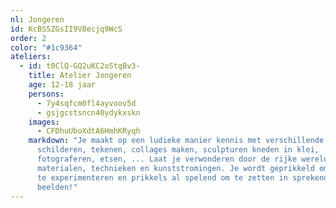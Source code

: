 ```yaml
---
nl: Jongeren
id: KcBSSZGsII9V8ecjq9WcS
order: 2
color: "#1c9364"
ateliers:
  - id: t0ClQ-GQ2uKC2oStqBv3-
    title: Atelier Jongeren
    age: 12-18 jaar
    persons:
      - 7y4sqfcm0fl4ayvoov5d
      - gsjgcstsncn40ydykxskn
    images:
      - CFDhuUboXdtA6HmhKRyqh
    markdown: "Je maakt op een ludieke manier kennis met verschillende technieken:
      schilderen, tekenen, collages maken, sculpturen kneden in klei,
      fotograferen, etsen, ... Laat je verwonderen door de rijke wereld van
      materialen, technieken en kunststromingen. Je wordt geprikkeld om te doen,
      te experimenteren en prikkels al spelend om te zetten in sprekende
      beelden!"
---
```

